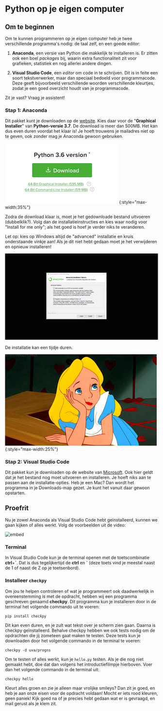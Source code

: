 # Python op je eigen computer

## Om te beginnen

Om te kunnen programmeren op je eigen computer heb je twee verschillende programma's nodig: de taal zelf, en een goede editor:

1. **Anaconda**, een versie van Python die makkelijk te installeren is. Er zitten ook een boel *packages* bij, waarin extra functionaliteit zit voor grafieken, statistiek en nog allerlei andere dingen.

2. **Visual Studio Code**, een *editor* om code in te schrijven. Dit is in feite een soort tekstverwerker, maar dan speciaal bedoeld voor programmacode. Deze geeft bijvoorbeeld verschillende woorden verschillende kleurtjes, zodat je een goed overzicht houdt van je programmacode.

Zit je vast? Vraag je assistent!

### Stap 1: Anaconda

Dit pakket kunt je downloaden op de [website](https://www.anaconda.com/download/). Kies daar voor de "**Graphical Installer**" van **Python-versie 3.7**. De download is meer dan 500MB. Het kan dus even duren voordat het klaar is! Je hoeft trouwens je mailadres niet op te geven, ook zonder mag je Anaconda gewoon gebruiken.

![Kies de "Graphical installer" van Python 3.7](download.png){:style="max-width:35%"}

Zodra de download klaar is, moet je het gedownloade bestand uitvoeren (dubbelklik?). Volg dan de installatieinstructies en kies waar nodig voor "Install for me only"; als het goed is hoef je verder niks te veranderen.

Let op: kies op Windows altijd de "advanced" installatie en kruis onderstaande vinkje aan! Als je dit niet hebt gedaan moet je het verwijderen en opnieuw installeren!

![Selecteer het vinkje Add to PATH tijdens de installatie van Anaconda](anaconda_vinkje.gif)

De installatie kan een tijdje duren.

![](wait2.gif){:style="max-width:25%"}

### Stap 2: Visual Studio Code

Dit pakket kun je downloaden op de website van [Microsoft](https://code.visualstudio.com/). Ook hier geldt dat je het bestand nog moet uitvoeren en installeren. Je hoeft niks aan te passen aan de installatie-opties. Heb je een Mac? Dan wordt het programma in je Downloads-map gezet. Je kunt het vanuit daar gewoon opstarten.

## Proefrit

Nu je zowel Anaconda als Visual Studio Code hebt geïnstalleerd, kunnen we gaan kijken of alles werkt. Volg de voorbeelden uit de video:

![embed](https://api.eu.kaltura.com/p/120/sp/12000/embedIframeJs/uiconf_id/23449960/partner_id/120?iframeembed=true&playerId=kaltura_player&entry_id=0_52qp90bk&flashvars[streamerType]=auto&amp;flashvars[localizationCode]=en_US&amp;flashvars[leadWithHTML5]=true&amp;flashvars[sideBarContainer.plugin]=true&amp;flashvars[sideBarContainer.position]=left&amp;flashvars[sideBarContainer.clickToClose]=true&amp;flashvars[chapters.plugin]=true&amp;flashvars[chapters.layout]=vertical&amp;flashvars[chapters.thumbnailRotator]=false&amp;flashvars[streamSelector.plugin]=true&amp;flashvars[EmbedPlayer.SpinnerTarget]=videoHolder&amp;flashvars[dualScreen.plugin]=true&amp;flashvars[hotspots.plugin]=1&amp;flashvars[Kaltura.addCrossoriginToIframe]=true&amp;&wid=0_2jqtl1yv)

### Terminal

In Visual Studio Code kun je de terminal openen met de toetscombinatie **ctrl**+**\`**. Dat is dus tegelijkertijd de **ctrl** en **\`** (deze toets vind je meestal naast de 1 of naast de Z op je toetsenbord).

### Installeer `checkpy`

Om jou te helpen controleren of wat je programmeert ook daadwerkelijk in overeenstemming is met de opdracht, hebben wij een programma geschreven genaamd **checkpy**. Dit programma kun je installeren door in de terminal het volgende commando uit te voeren:

	pip install checkpy

Dit kan even duren, en je zult wat tekst over je scherm zien gaan. Daarna is checkpy geïnstalleerd. Behalve checkpy hebben we ook tests nodig om de opdrachten die jij zometeen gaat maken te testen. Deze tests kun je downloaden door het volgende commando in de terminal te voeren:

	checkpy -d uva/progns

Om te testen of alles werkt, kun je `hello.py` testen. Als je die nog niet gemaakt hebt, doe dat dan volgens het introductiefilmpje hierboven. Voer dan het volgende commando in de terminal uit:

	checkpy hello

Kleurt alles groen en zie je alleen maar vrolijke smileys? Dan zit je goed, en heb je aan onze eisen voor de opdracht voldaan! Mocht er iets rood kleuren, geen paniek! Kijk goed na of je precies hebt gedaan wat er is gevraagd, en mail gerust als je klem zit.
